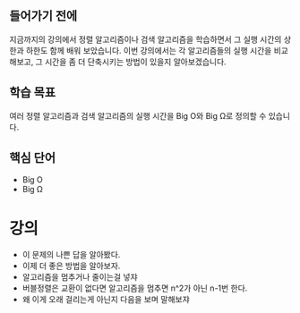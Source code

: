 ## 들어가기 전에

지금까지의 강의에서 정렬 알고리즘이나 검색 알고리즘을 학습하면서 그 실행 시간의 상한과 하한도 함께 배워 보았습니다. 이번 강의에서는 각 알고리즘들의 실행 시간을 비교해보고, 그 시간을 좀 더 단축시키는 방법이 있을지 알아보겠습니다.

## 학습 목표

여러 정렬 알고리즘과 검색 알고리즘의 실행 시간을 Big O와 Big Ω로 정의할 수 있습니다.

## 핵심 단어

- Big O
- Big Ω

# 강의

- 이 문제의 나쁜 답을 알아봤다.
- 이제 더 좋은 방법을 알아보자.
- 알고리즘을 멈추거나 줄이는걸 넣쟈
- 버블정렬은 교환이 없다면 알고리즘을 멈추면 n^2가 아닌 n-1번 한다.
- 왜 이게 오래 걸리는게 아닌지 다음을 보며 말해보쟈
